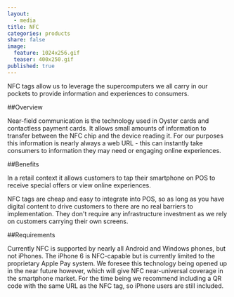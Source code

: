 ```yaml
---
layout: 
  - media
title: NFC
categories: products
share: false
image: 
  feature: 1024x256.gif
  teaser: 400x250.gif
published: true
---
```


NFC tags allow us to leverage the supercomputers we all carry in our pockets to provide information and experiences to consumers.

##Overview

Near-field communication is the technology used in Oyster cards and contactless payment cards. It allows small amounts of information to transfer between the NFC chip and the device reading it. For our purposes this information is nearly always a web URL - this can instantly take consumers to information they may need or engaging online experiences.

##Benefits

In a retail context it allows customers to tap their smartphone on POS to receive special offers or view online experiences.

NFC tags are cheap and easy to integrate into POS, so as long as you have digital content to drive customers to there are no real barriers to implementation. They don't require any infrastructure investment as we rely on customers carrying their own screens.

##Requirements

Currently NFC is supported by nearly all Android and Windows phones, but not iPhones. The iPhone 6 is NFC-capable but is currently limited to the proprietary Apple Pay system. We foresee this technology being opened up in the near future however, which will give NFC near-universal coverage in the smartphone market. For the time being we recommend including a QR code with the same URL as the NFC tag, so iPhone users are still included.

